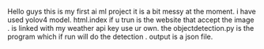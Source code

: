 Hello guys this is my first ai ml project it is a bit messy at the moment. i have used yolov4 model. html.index if u trun is the website that accept the image . is linked with my weather api key use ur own. the objectdetection.py is the program which if run will do the detection . output is a json file.
